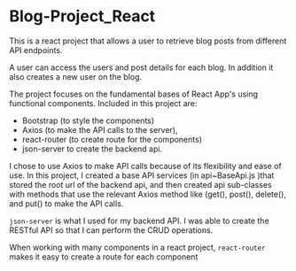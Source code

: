 # Blog-Project_React

This is a react project that  allows a user to retrieve blog posts from different API endpoints. 

  A user can access the users and post details for each blog. In addition it  also creates a new user on the blog.
  
  
The project focuses on the fundamental bases of React App's using  functional components. 
  Included in this project are: 
  * Bootstrap (to style the components)
  * Axios (to make  the API calls to the server),
  * react-router (to create route  for the components)
  * json-server to create the backend api.


  I chose to use Axios to make API calls because of  its flexibility and ease of use. In this project, I created a base API services (in     api~BaseApi.js )that stored the root url of the backend api, and then created api sub-classes  with methods that use the relevant Axios method   like (get(), post(), delete(), and put() to make the API calls. 
  
  
  `json-server` is what I used for my  backend API. I was able to create the RESTful API so that I can perform the CRUD operations.
  
  
   When working with  many components in a react project, `react-router` makes it easy to create  a route for each component 
